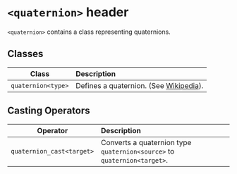 # `<quaternion>` header

`<quaternion>` contains a class representing quaternions.

## Classes
| Class | Description |
| :---: | :-- |
| `quaternion<type>` | Defines a quaternion. (See [Wikipedia](https://en.m.wikipedia.org/wiki/Quaternion)).|


## Casting Operators
| Operator | Description |
| :---: | :-- |
| `quaternion_cast<target>` | Converts a quaternion type `quaternion<source>` to `quaternion<target>`.|


